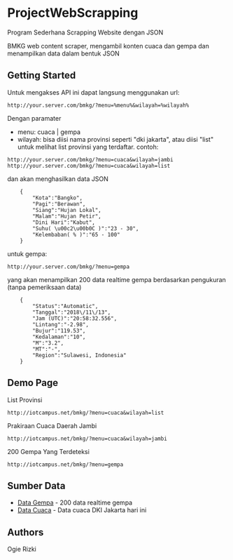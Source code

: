 # ProjectWebScrapping
Program Sederhana Scrapping Website dengan JSON

BMKG web content scraper, mengambil konten cuaca dan gempa dan menampilkan data dalam bentuk JSON

## Getting Started

Untuk mengakses API ini dapat langsung menggunakan url:

```
http://your.server.com/bmkg/?menu=%menu%&wilayah=%wilayah%
```

Dengan paramater 
* menu: cuaca | gempa
* wilayah: bisa diisi nama provinsi seperti "dki jakarta", atau diisi "list" untuk melihat list provinsi yang terdaftar.
contoh:

```
http://your.server.com/bmkg/?menu=cuaca&wilayah=jambi
http://your.server.com/bmkg/?menu=cuaca&wilayah=list
```

dan akan menghasilkan data JSON

```
	{
		"Kota":"Bangko",
		"Pagi":"Berawan",
		"Siang":"Hujan Lokal",
		"Malam":"Hujan Petir",
		"Dini Hari":"Kabut",
		"Suhu( \u00c2\u00b0C )":"23 - 30",
		"Kelembaban( % )":"65 - 100"
	}
```
untuk gempa:

```
http://your.server.com/bmkg/?menu=gempa
```

yang akan menampilkan 200 data realtime gempa berdasarkan pengukuran (tanpa pemeriksaan data)

```
	{
		"Status":"Automatic",
		"Tanggal":"2018\/11\/13",
		"Jam (UTC)":"20:58:32.556",
		"Lintang":"-2.98",
		"Bujur":"119.53",
		"Kedalaman":"10",
		"M":"3.2",
		"MT":"-",
		"Region":"Sulawesi, Indonesia"
	}
```
## Demo Page

List Provinsi
```
http://iotcampus.net/bmkg/?menu=cuaca&wilayah=list
```
Prakiraan Cuaca Daerah Jambi
```
http://iotcampus.net/bmkg/?menu=cuaca&wilayah=jambi
```
200 Gempa Yang Terdeteksi
```
http://iotcampus.net/bmkg/?menu=gempa
```

## Sumber Data

* [Data Gempa](https://inatews.bmkg.go.id/light/?act=realtimeev) - 200 data realtime gempa
* [Data Cuaca](https://www.bmkg.go.id/cuaca/prakiraan-cuaca-indonesia.bmkg?Prov=07&NamaProv=DKI%20Jakarta) - Data cuaca DKI Jakarta hari ini

## Authors
Ogie Rizki
